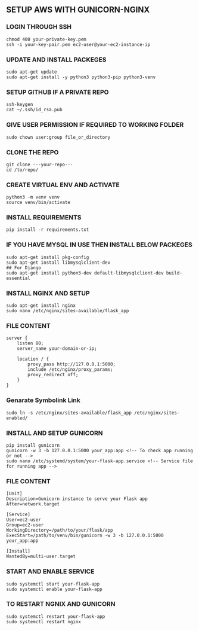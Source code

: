 ## SETUP AWS WITH GUNICORN-NGINX


### LOGIN THROUGH SSH

```
chmod 400 your-private-key.pem
ssh -i your-key-pair.pem ec2-user@your-ec2-instance-ip
```
### UPDATE AND INSTALL PACKEGES
```
sudo apt-get update
sudo apt-get install -y python3 python3-pip python3-venv
```
### SETUP GITHUB IF A PRIVATE REPO
```
ssh-keygen
cat ~/.ssh/id_rsa.pub
```
### GIVE USER PERMISSION IF REQUIRED TO WORKING FOLDER
```
sudo chown user:group file_or_directory
```
### CLONE THE REPO
```
git clone ---your-repo---
cd /to/repo/
```
### CREATE VIRTUAL ENV AND ACTIVATE
```
python3 -m venv venv
source venv/bin/activate
```
### INSTALL REQUIREMENTS
```
pip install -r requirements.txt
```
### IF YOU HAVE MYSQL IN USE THEN INSTALL BELOW PACKEGES
```
sudo apt-get install pkg-config
sudo apt-get install libmysqlclient-dev
## For Django
sudo apt-get install python3-dev default-libmysqlclient-dev build-essential

```
### INSTALL NGINX AND SETUP
```
sudo apt-get install nginx
sudo nano /etc/nginx/sites-available/flask_app 
```
### FILE CONTENT
```
server {
    listen 80;
    server_name your-domain-or-ip;

    location / {
        proxy_pass http://127.0.0.1:5000;
        include /etc/nginx/proxy_params;
        proxy_redirect off;
    }
}
```

### Genarate Symbolink Link
```
sudo ln -s /etc/nginx/sites-available/flask_app /etc/nginx/sites-enabled/ 
```
### INSTALL AND SETUP GUNICORN
```
pip install gunicorn
gunicorn -w 3 -b 127.0.0.1:5000 your_app:app <!-- To check app running or not -->
sudo nano /etc/systemd/system/your-flask-app.service <!-- Service file for running app -->
```
### FILE CONTENT
```
[Unit]
Description=Gunicorn instance to serve your Flask app
After=network.target

[Service]
User=ec2-user
Group=ec2-user
WorkingDirectory=/path/to/your/flask/app
ExecStart=/path/to/venv/bin/gunicorn -w 3 -b 127.0.0.1:5000 your_app:app

[Install]
WantedBy=multi-user.target
```
### START AND ENABLE SERVICE
```
sudo systemctl start your-flask-app
sudo systemctl enable your-flask-app
```
### TO RESTART NGNIX AND GUNICORN
```
sudo systemctl restart your-flask-app
sudo systemctl restart nginx
```

